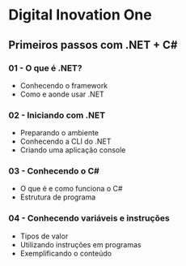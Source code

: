 # Digital Inovation One
## Primeiros passos com .NET + C#

### 01 - O que é .NET?
- Conhecendo o framework
- Como e aonde usar .NET

### 02 - Iniciando com .NET
- Preparando o ambiente
- Conhecendo a CLI do .NET
- Criando uma aplicação console

### 03 - Conhecendo o C#
- O que é e como funciona o C#
- Estrutura de programa

### 04 - Conhecendo variáveis e instruções
- Tipos de valor
- Utilizando instruções em programas
- Exemplificando o conteúdo
